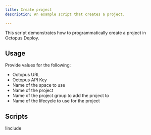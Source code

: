 ```yaml
---
title: Create project
description: An example script that creates a project.

---
```


This script demonstrates how to programmatically create a project in Octopus Deploy.

## Usage
Provide values for the following:
- Octopus URL
- Octopus API Key
- Name of the space to use
- Name of the project
- Name of the project group to add the project to
- Name of the lifecycle to use for the project

## Scripts

!include <create-project-scripts>
